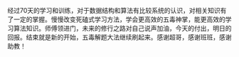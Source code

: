 经过70天的学习和训练，对于数据结构和算法有比较系统的认识，对相关知识有了一定的掌握。慢慢改变死磕式学习方法，学会更高效的五毒神掌，能更高效的学习算法知识。师傅领进门，未来的修行之路对自己说声加油，今天的付出，明日的回报。结束就是新的开始，五毒解题大法继续刷起来。感谢超哥，感谢班班，感谢助教！
